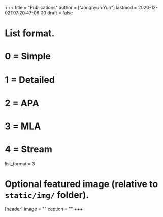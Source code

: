 +++
title = "Publications"
author = ["Jonghyun Yun"]
lastmod = 2020-12-02T07:20:47-06:00
draft = false
# List format.
#   0 = Simple
#   1 = Detailed
#   2 = APA
#   3 = MLA
#   4 = Stream
list_format = 3

# Optional featured image (relative to `static/img/` folder).
[header]
image = ""
caption = ""
+++

